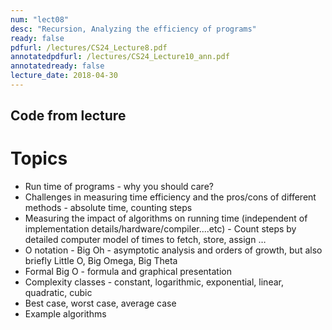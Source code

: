 ```yaml
---
num: "lect08"
desc: "Recursion, Analyzing the efficiency of programs"
ready: false
pdfurl: /lectures/CS24_Lecture8.pdf
annotatedpdfurl: /lectures/CS24_Lecture10_ann.pdf
annotatedready: false
lecture_date: 2018-04-30	
---
```


## Code from lecture


# Topics
* Run time of programs - why you should care?
* Challenges in measuring time efficiency and the pros/cons of different methods - absolute time, counting steps 
* Measuring the impact of algorithms on running time (independent of implementation details/hardware/compiler....etc) - Count steps by detailed computer model of times to fetch, store, assign … 
* O notation - Big Oh - asymptotic analysis and orders of growth, but also briefly Little O, Big Omega, Big Theta
* Formal Big O - formula and graphical presentation
* Complexity classes - constant, logarithmic, exponential, linear, quadratic, cubic
* Best case, worst case, average case
* Example algorithms



